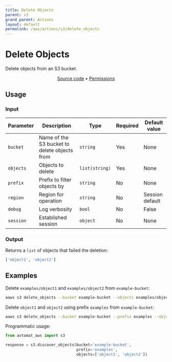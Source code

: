 ```yaml
---
title: Delete Objects
parent: s3
grand_parent: Actions
layout: default
permalink: /aws/actions/s3/delete_objects
---
```


# Delete Objects

Delete objects from an S3 bucket.

<p align="center">
   <a href="https://github.com/avtomat-hub/avtomat-aws/tree/main/avtomat_aws/s3/delete_objects.py">Source code</a> •
   <a href="/aws/permissions/s3/delete_objects">Permissions</a>
</p>

## Usage

### Input

| Parameter | Description                                  | Type           | Required | Default value   |
|-----------|----------------------------------------------|----------------|----------|-----------------|
| `bucket`  | Name of the S3 bucket to delete objects from | `string`       | Yes      | None            |
| `objects` | Objects to delete                            | `list(string)` | Yes      | None            |
| `prefix`  | Prefix to filter objects by                  | `string`       | No       | None            |
| `region`  | Region for operation                         | `string`       | No       | Session default |
| `debug`   | Log verbosity                                | `bool`         | No       | False           |
| `session` | Established session                          | `object`       | No       | None            |

### Output

Returns a `list` of objects that failed the deletion:

```python
['object1', 'object2']
```

## Examples

Delete `examples/object1` and `examples/object2` from `example-bucket`:

```bash
aaws s3 delete_objects --bucket example-bucket --objects examples/object1 examples/object2
```

Delete `object1` and `object2` using prefix `examples` from `example-bucket`:

```bash
aaws s3 delete_objects --bucket example-bucket --prefix examples --objects object1 object2
```

Programmatic usage:

```python
from avtomat_aws import s3

response = s3.discover_objects(bucket='example-bucket',
                               prefix='examples',
                               objects=['object1', 'object2'])
```